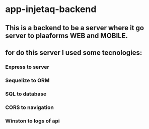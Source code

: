 # app-injetaq-backend

## This is a backend to be a server where it go server to plaaforms WEB and MOBILE.
## for do this server I used some tecnologies:
### Express to server
### Sequelize to ORM
### SQL to database
### CORS to navigation
### Winston to logs of api

